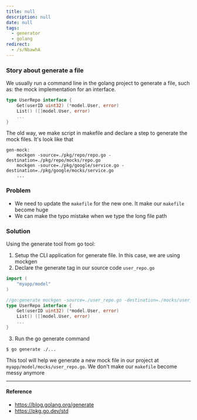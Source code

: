 ```yaml
---
title: null
description: null
date: null
tags:
  - generator
  - golang
redirect:
  - /s/NbawhA
---
```


### Story about generate a file

We usually run a command line in the golang project to generate a file, such as: the mock implementation for an interface.

```go
type UserRepo interface {
    Get(userID uint32) (*model.User, error)
    List() ([]model.User, error)
    ...
}
```

The old way, we make script in makefile and declare a step to generate the mock files. It's look like that

```shell
gen-mock:
    mockgen -source=./pkg/repo/repo.go -destination=./pkg/repo/mocks/repo.go
    mockgen -source=./pkg/google/service.go -destination=./pkg/google/mocks/service.go
    ...
```

### Problem

- We need to update the `makefile` for the new one. It make our `makefile` become huge
- We can make the typo mistake when we type the long file path

### Solution

Using the generate tool from go tool:

1. Setup the CLI application for generate file. In this case, we are using mockgen
2. Declare the generate tag in our source code `user_repo.go`

```go
import (
    "myapp/model"
)

//go:generate mockgen -source=./user_repo.go -destination=./mocks/user_repo.go
type UserRepo interface {
    Get(userID uint32) (*model.User, error)
    List() ([]model.User, error)
    ...
}
```

3. Run the go generate command

```shell
$ go generate ./...
```

This tool will help we generate a new mock file in our project at `myapp/model/mocks/user_repo.go`. We don't make our `makefile` become messy anymore

---

#### Reference

- https://blog.golang.org/generate
- https://pkg.go.dev/std
